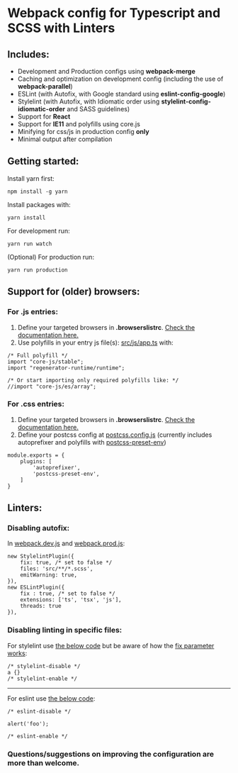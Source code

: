 # Webpack config for **Typescript** and **SCSS** with Linters
## **Includes:**
- Development and Production configs using **webpack-merge**
- Caching and optimization on development config (including the use of  **webpack-parallel**)
- ESLint (with Autofix, with Google standard using **eslint-config-google**)
- Stylelint (with Autofix, with Idiomatic order using **stylelint-config-idiomatic-order** and SASS guidelines)
- Support for **React**
- Support for **IE11** and polyfills using core.js
- Minifying for css/js in production config **only**
- Minimal output after compilation

## **Getting started:**
Install yarn first:
```
npm install -g yarn
```
Install packages with:
```
yarn install
```
For development run:
```
yarn run watch
```
(Optional) For production run:
```
yarn run production
```

## **Support for (older) browsers:**
### For .js entries:
1. Define your targeted browsers in **.browserslistrc**. [Check the documentation here.](https://github.com/browserslist/browserslist#full-list)
2. Use polyfills in your entry js file(s): [src/js/app.ts](src/js/app.ts) with:
```
/* Full polyfill */
import "core-js/stable";
import "regenerator-runtime/runtime";

/* Or start importing only required polyfills like: */
//import "core-js/es/array";
```
### For .css entries:
1. Define your targeted browsers in **.browserslistrc**. [Check the documentation here.](https://github.com/browserslist/browserslist#full-list)
2. Define your postcss config at [postcss.config.js](postcss.config.js) (currently includes autoprefixer and polyfills with [postcss-preset-env](https://github.com/csstools/postcss-preset-env#postcss-preset-env-))
```
module.exports = {
    plugins: [
		'autoprefixer',
		'postcss-preset-env',
    ]
}
```

## **Linters:**
### Disabling autofix:
In [webpack.dev.js](webpack.dev.js) and [webpack.prod.js](webpack.prod.js):
```
new StylelintPlugin({
	fix: true, /* set to false */
	files: 'src/**/*.scss',
	emitWarning: true,
}),
new ESLintPlugin({
	fix : true, /* set to false */
	extensions: ['ts', 'tsx', 'js'],
	threads: true
}),
```
### Disabling linting in specific files:
For stylelint use [the below code](https://stylelint.io/user-guide/ignore-code#within-files) but be aware of how the [fix parameter works](https://stylelint.io/user-guide/ignore-code#within-files):
```
/* stylelint-disable */
a {}
/* stylelint-enable */
```
---
For eslint use [the below code](https://eslint.org/docs/2.13.1/user-guide/configuring#disabling-rules-with-inline-comments):
```
/* eslint-disable */

alert('foo');

/* eslint-enable */
```

### Questions/suggestions on improving the configuration are more than welcome.
